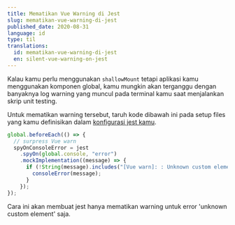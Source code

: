 ```yaml
---
title: Mematikan Vue Warning di Jest
slug: mematikan-vue-warning-di-jest
published_date: 2020-08-31
language: id
type: til
translations:
  id: mematikan-vue-warning-di-jest
  en: silent-vue-warning-on-jest
---
```


Kalau kamu perlu menggunakan `shallowMount` tetapi aplikasi kamu menggunakan komponen global, kamu mungkin akan terganggu dengan banyaknya log warning yang muncul pada terminal kamu saat menjalankan skrip unit testing.

Untuk mematikan warning tersebut, taruh kode dibawah ini pada setup files yang kamu definisikan dalam [konfigurasi jest kamu](https://jestjs.io/docs/en/configuration#setupfilesafterenv-array).

```js
global.beforeEach(() => {
  // surpress Vue warn
  spyOnConsoleError = jest
    .spyOn(global.console, "error")
    .mockImplementation((message) => {
      if (!String(message).includes("[Vue warn]: : Unknown custom element")) {
        consoleError(message);
      }
    });
});
```

Cara ini akan membuat jest hanya mematikan warning untuk error 'unknown custom element' saja.
